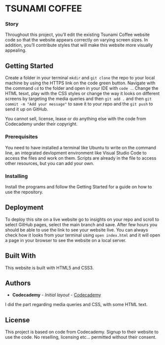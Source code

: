 # TSUNAMI COFFEE

### Story

Throughout this project, you’ll edit the existing Tsunami Coffee website code so that the website appears correctly on varying screen sizes. In addition, you’ll contribute styles that will make this website more visually appealing.


## Getting Started

Create a folder in your terminal `mkdir` and `git clone` the repo to your local machine by using the HTTPS link on the code green button. Navigate with the command `cd` to the folder and open in your IDE with `code .`. Change the HTML tesxt, play with the CSS styles or change the way it looks on different screens by targeting the media queries and then `git add .` and then `git commit -m "Add your message"` to save it to your repo and the `git push` to send it up on GitHub. 

You cannot sell, license, lease or do anything else with the code from Codecademy under their copyright.

### Prerequisites

You need to have installed a terminal like Ubuntu to write on the command line, an integrated devlopment environment like Visual Studio Code to access the files and work on them. Scripts are already in the file to access other resources, but you can add your own.


### Installing

Install the programs and follow the Getting Started for a guide on how to use the repository.

## Deployment

To deploy this site on a live website go to insights on your repo and scroll to select GitHub pages, select the main branch and save. After few hours you should be able to use the link to see your website live. You can always check how it looks from your terminal using `open index.html` and it will open a page in your browser to see the website on a local server.

## Built With

This website is built with HTML5 and CSS3.

## Authors

* **Codecademy** - *Initial layout* - [Codecademy](https://www.codecademy.com/)

I did the part regarding media queries and CSS, with some HTML text.

## License

This project is based on code from Codecademy. Signup to their website to use the code. No reselling, licensing etc... permitted without their consent.

